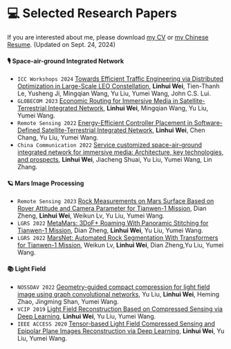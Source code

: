 
# 💻 Selected Research Papers

If you are interested about me, please download [my CV](https://drive.google.com/file/d/1ZNOvip2HiCcyjAw7XCl0FkCTW48SRy70/view?usp=drive_link) or [my Chinese Resume](https://drive.google.com/file/d/1Xi8Qc6Z0ag7AEUjs3gmogBLV0ExUZvak/view?usp=drive_link). (Updated on Sept. 24, 2024)

#### 🎙 Space-air-ground Integrated Network
- ``ICC Workshops 2024`` [Towards Efficient Traffic Engineering via Distributed Optimization in Large-Scale LEO Constellation](), **Linhui Wei**, Tien-Thanh Le, Yusheng Ji, Mingqian Wang, Yu Liu, Yumei Wang, John C.S. Lui.
- ``GLOBECOM 2023`` [Economic Routing for Immersive Media in Satellite-Terrestrial Integrated Network](https://ieeexplore.ieee.org/document/10437270), **Linhui Wei**, Mingqian Wang, Yu Liu, Yumei Wang. 
- `Remote Sensing 2022` [Energy-Efficient Controller Placement in Software-Defined Satellite-Terrestrial Integrated
Network](https://www.mdpi.com/2072-4292/14/21/5561), **Linhui Wei**, Chen Chang, Yu Liu, Yumei Wang.
- ``China Communication 2022`` [Service customized space-air-ground integrated network for immersive media: Architecture, key technologies, and prospects](https://ieeexplore.ieee.org/document/9693466), **Linhui Wei**, Jiacheng Shuai, Yu Liu, Yumei Wang, Lin Zhang. 


#### 🪐 Mars Image Processing
- ``Remote Sensing 2023`` [Rock Measurements on Mars Surface Based on Rover Attitude and Camera Parameter for Tianwen-1 Mission](https://www.mdpi.com/2072-4292/15/18/4388), Dian Zheng, **Linhui Wei**, Weikun Lv, Yu Liu, Yumei Wang. 
- ``LGRS 2022`` [MetaMars: 3DoF+ Roaming With Panoramic Stitching for Tianwen-1 Mission](https://ieeexplore.ieee.org/document/9775723), Dian Zheng, **Linhui Wei**, Yu Liu, Yumei Wang.
- ``LGRS 2022`` [MarsNet: Automated Rock Segmentation With Transformers for Tianwen-1 Mission](https://ieeexplore.ieee.org/document/9973330),  Weikun Lv, **Linhui Wei**, Dian Zheng,Yu Liu, Yumei Wang.

#### 📚 Light Field 

- ``NOSSDAV 2022`` [Geometry-guided compact compression for light field image using graph convolutional networks](https://dl.acm.org/doi/abs/10.1145/3534088.3534345), Yu Liu, **Linhui Wei**, Heming Zhao, Jingming Shan, Yumei Wang.
- ``VCIP 2019`` [Light Field Reconstruction Based on Compressed Sensing via Deep Learning](https://ieeexplore.ieee.org/abstract/document/8965747), **Linhui Wei**, Yu Liu, Yumei Wang.
- ``IEEE ACCESS 2020`` [Tensor-based Light Field Compressed Sensing and Epipolar Plane Images Reconstruction
via Deep Learning](https://ieeexplore.ieee.org/document/9145540), **Linhui Wei**, Yu Liu, Yumei Wang.

<!-- 

#### 🧑‍🎨 Generative Model
- ``ICLR 2022`` [Pseudo Numerical Methods for Diffusion Models on Manifolds](https://openreview.net/forum?id=PlKWVd2yBkY), Luping Liu, **Yi Ren**, et al. \| [![](https://img.shields.io/github/stars/luping-liu/PNDM?style=social&label=Code+Stars)](https://github.com/luping-liu/PNDM) \| [![PWC](https://img.shields.io/endpoint.svg?url=https://paperswithcode.com/badge/pseudo-numerical-methods-for-diffusion-models-1/image-generation-on-celeba-64x64)](https://paperswithcode.com/sota/image-generation-on-celeba-64x64?p=pseudo-numerical-methods-for-diffusion-models-1) -->

